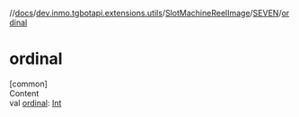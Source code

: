 //[docs](../../../../index.md)/[dev.inmo.tgbotapi.extensions.utils](../../index.md)/[SlotMachineReelImage](../index.md)/[SEVEN](index.md)/[ordinal](ordinal.md)



# ordinal  
[common]  
Content  
val [ordinal](ordinal.md): [Int](https://kotlinlang.org/api/latest/jvm/stdlib/kotlin/-int/index.html)  



